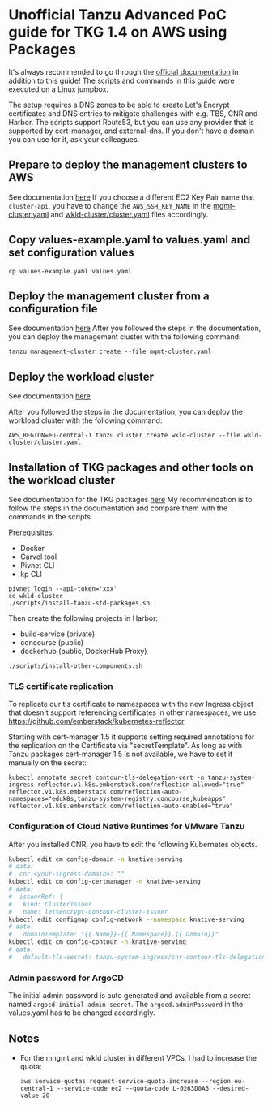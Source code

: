 # Unofficial Tanzu Advanced PoC guide for TKG 1.4 on AWS using Packages

It's always recommended to go through the [official documentation](https://docs.vmware.com/en/VMware-Tanzu-Kubernetes-Grid/1.4/vmware-tanzu-kubernetes-grid-14/GUID-index.html) in addition to this guide! The scripts and commands in this guide were executed on a Linux jumpbox.

The setup requires a DNS zones to be able to create Let's Encrypt certificates and DNS entries to mitigate challenges with e.g. TBS, CNR and Harbor. The scripts support Route53, but you can use any provider that is supported by cert-manager, and external-dns. If you don't have a domain you can use for it, ask your colleagues.

## Prepare to deploy the management clusters to AWS
See documentation [here](https://docs.vmware.com/en/VMware-Tanzu-Kubernetes-Grid/1.4/vmware-tanzu-kubernetes-grid-14/GUID-mgmt-clusters-aws.html)
If you choose a different EC2 Key Pair name that `cluster-api`, you have to change the `AWS_SSH_KEY_NAME` in the [mgmt-cluster.yaml](mgmt-cluster.yaml) and [wkld-cluster/cluster.yaml](wkld-cluster/cluster.yaml) files accordingly.

## Copy values-example.yaml to values.yaml and set configuration values
```
cp values-example.yaml values.yaml
```

## Deploy the management cluster from a configuration file
See documentation [here](https://docs.vmware.com/en/VMware-Tanzu-Kubernetes-Grid/1.4/vmware-tanzu-kubernetes-grid-14/GUID-mgmt-clusters-deploy-cli.html)
After you followed the steps in the documentation, you can deploy the management cluster with the following command:
```
tanzu management-cluster create --file mgmt-cluster.yaml
```

## Deploy the workload cluster
See documentation [here](https://docs.vmware.com/en/VMware-Tanzu-Kubernetes-Grid/1.4/vmware-tanzu-kubernetes-grid-14/GUID-tanzu-k8s-clusters-aws.html)

After you followed the steps in the documentation, you can deploy the workload cluster with the following command:
```
AWS_REGION=eu-central-1 tanzu cluster create wkld-cluster --file wkld-cluster/cluster.yaml
```

## Installation of TKG packages and other tools on the workload cluster
See documentation for the TKG packages [here](https://docs.vmware.com/en/VMware-Tanzu-Kubernetes-Grid/1.4/vmware-tanzu-kubernetes-grid-14/GUID-packages-index.html)
My recommendation is to follow the steps in the documentation and compare them with the commands in the scripts. 

Prerequisites:
- Docker
- Carvel tool
- Pivnet CLI 
- kp CLI

```
pivnet login --api-token='xxx'
cd wkld-cluster
./scripts/install-tanzu-std-packages.sh
```

Then create the following projects in Harbor:
- build-service (private)
- concourse (public)
- dockerhub (public, DockerHub Proxy)

```
./scripts/install-other-components.sh
```

### TLS certificate replication
To replicate our tls certificate to namespaces with the new Ingress object that doesn't support referencing certificates in other namespaces, we use https://github.com/emberstack/kubernetes-reflector

Starting with cert-manager 1.5 it supports setting required annotations for the replication on the Certificate via "secretTemplate". As long as with Tanzu packages cert-manager 1.5 is not available, we have to set it manually on the secret:
```
kubectl annotate secret contour-tls-delegation-cert -n tanzu-system-ingress reflector.v1.k8s.emberstack.com/reflection-allowed="true" reflector.v1.k8s.emberstack.com/reflection-auto-namespaces="eduk8s,tanzu-system-registry,concourse,kubeapps" reflector.v1.k8s.emberstack.com/reflection-auto-enabled="true"
```

### Configuration of Cloud Native Runtimes for VMware Tanzu
After you installed CNR, you have to edit the following Kubernetes objects.
```bash
kubectl edit cm config-domain -n knative-serving
# data:
#  cnr.<your-ingress-domain>: ""
kubectl edit cm config-certmanager -n knative-serving
# data:
#  issuerRef: |
#   kind: ClusterIssuer
#   name: letsencrypt-contour-cluster-issuer
kubectl edit configmap config-network --namespace knative-serving
# data:
#   domainTemplate: "{{.Name}}-{{.Namespace}}.{{.Domain}}"
kubectl edit cm config-contour -n knative-serving
# data:
#   default-tls-secret: tanzu-system-ingress/cnr-contour-tls-delegation-cert
```

### Admin password for ArgoCD
The initial admin password is auto generated and available from a secret named `argocd-initial-admin-secret`. The `argocd.adminPassword` in the values.yaml has to be changed accordingly. 

## Notes
- For the mngmt and wkld cluster in different VPCs, I had to increase the quota:
  ```
  aws service-quotas request-service-quota-increase --region eu-central-1 --service-code ec2 --quota-code L-0263D0A3 --desired-value 20
  ```
